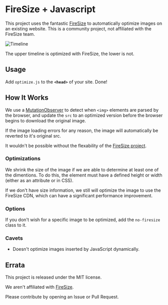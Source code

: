 # FireSize + Javascript

This project uses the fantastic [FireSize](http://firesize.com/) to automatically optimize images
on an existing website.  This is a community project, not affiliated with the FireSize team.

![Timeline](https://i.imgur.com/GCwIj4n.png)

The upper timeline is optimized with FireSize, the lower is not.

## Usage

Add `optimize.js` to the **`<head>`** of your site.  Done!

## How It Works

We use a [MutationObserver](https://developer.mozilla.org/en-US/docs/Web/API/MutationObserver)
to detect when `<img>` elements are parsed by the browser, and update the `src`
to an optimized version before the browser begins to download the original image.

If the image loading errors for any reason, the image will automatically be reverted to it's
original src.

It wouldn't be possible without the flexability of the [FireSize project](http://firesize.com/).

### Optimizations

We shrink the size of the image if we are able to determine at least one of the dimentions.
To do this, the element must have a defined height or width (either as an attribute or in CSS).

If we don't have size information, we still will optimize the image to use the FireSize CDN,
which can have a significant performance improvement.

### Options

If you don't wish for a specific image to be optimized, add the `no-firesize` class to it.

### Cavets

- Doesn't optimize images inserted by JavaScript dynamically.

## Errata

This project is released under the MIT license.

We aren't affiliated with [FireSize](http://firesize).

Please contribute by opening an Issue or Pull Request.
